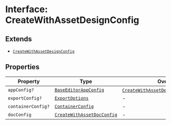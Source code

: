 # Interface: CreateWithAssetDesignConfig

## Extends

- [`CreateWithAssetDesignConfig`](../../../../editor/DesignConfig.types/interfaces/create-with-asset-design-config.md)

## Properties

| Property | Type | Overrides | Inherited from |
| ------ | ------ | ------ | ------ |
| `appConfig?` | [`BaseEditorAppConfig`](../../../../editor/AppConfig.types/interfaces/Baseeditor-app-config.md) | [`CreateWithAssetDesignConfig`](../../../../editor/DesignConfig.types/interfaces/create-with-asset-design-config.md).`appConfig` | - |
| `exportConfig?` | [`ExportOptions`](../../../../ExportConfig.types/type-aliases/export-options.md) | - | [`CreateWithAssetDesignConfig`](../../../../editor/DesignConfig.types/interfaces/create-with-asset-design-config.md).`exportConfig` |
| `containerConfig?` | [`ContainerConfig`](../../../../ContainerConfig.types/type-aliases/container-config.md) | - | [`CreateWithAssetDesignConfig`](../../../../editor/DesignConfig.types/interfaces/create-with-asset-design-config.md).`containerConfig` |
| `docConfig` | [`CreateWithAssetDocConfig`](../../../../editor/DocConfig.types/interfaces/create-with-asset-doc-config.md) | - | [`CreateWithAssetDesignConfig`](../../../../editor/DesignConfig.types/interfaces/create-with-asset-design-config.md).`docConfig` |
